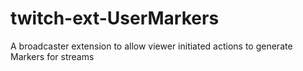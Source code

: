 # twitch-ext-UserMarkers
A broadcaster extension to allow viewer initiated actions to generate Markers for streams
